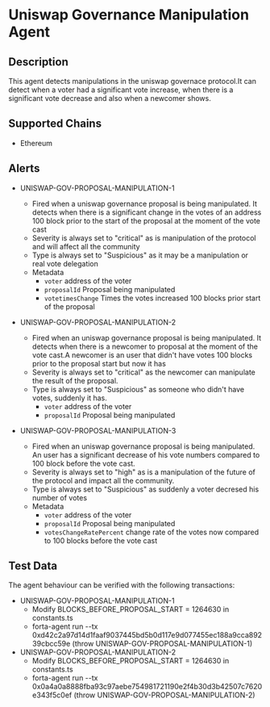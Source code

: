 # Uniswap Governance Manipulation Agent

## Description

This agent detects manipulations in the uniswap governace protocol.It can detect when a voter had a significant vote increase, when there is a significant vote decrease and also when a newcomer shows.

## Supported Chains

- Ethereum

## Alerts

- UNISWAP-GOV-PROPOSAL-MANIPULATION-1
  - Fired when a uniswap governance proposal is being manipulated. It detects when there is a significant change in the votes of an address 100 block prior to the start of the proposal at the moment of the vote cast
  - Severity is always set to "critical" as is manipulation of the protocol and will affect all the community
  - Type is always set to "Suspicious" as it may be a manipulation or real vote delegation
  - Metadata
    - `voter` address of the voter
    - `proposalId` Proposal being manipulated
    - `votetimesChange` Times the votes increased 100 blocks prior start of the proposal

- UNISWAP-GOV-PROPOSAL-MANIPULATION-2
  - Fired when an uniswap governance proposal is being manipulated. It detects when there is a newcomer to proposal at the moment of the vote cast.A newcomer is an user that didn't have votes 100 blocks prior to the proposal start but now it has
  - Severity is always set to "critical" as the newcomer can manipulate the result of the proposal.
  - Type is always set to "Suspicious" as someone who didn't have votes, suddenly it has.
    - `voter` address of the voter
    - `proposalId` Proposal being manipulated

- UNISWAP-GOV-PROPOSAL-MANIPULATION-3
  - Fired when an uniswap governance proposal is being manipulated. An user has a significant decrease of his vote numbers compared to 100 block before the vote cast.
  - Severity is always set to "high" as is a manipulation of the future of the protocol and impact all the community.
  - Type is always set to "Suspicious" as suddenly a voter decresed his number of votes
  - Metadata
    - `voter` address of the voter
    - `proposalId` Proposal being manipulated
    - `votesChangeRatePercent` change rate of the votes now compared to 100 blocks before the vote cast

## Test Data

The agent behaviour can be verified with the following transactions:
- UNISWAP-GOV-PROPOSAL-MANIPULATION-1
  - Modify BLOCKS_BEFORE_PROPOSAL_START = 1264630 in constants.ts 
  - forta-agent run --tx 0xd42c2a97d14d1faaf9037445bd5b0d117e9d077455ec188a9cca89239cbcc59e (throw UNISWAP-GOV-PROPOSAL-MANIPULATION-1)
- UNISWAP-GOV-PROPOSAL-MANIPULATION-2
  - Modify BLOCKS_BEFORE_PROPOSAL_START = 1264630 in constants.ts 
  - forta-agent run --tx 0x0a4a0a8888fba93c97aebe754981721190e2f4b30d3b42507c7620e343f5c0ef (throw UNISWAP-GOV-PROPOSAL-MANIPULATION-2)
  
